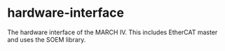 # hardware-interface
The hardware interface of the MARCH IV. This includes EtherCAT master and uses the SOEM library.

